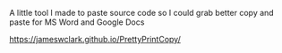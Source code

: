 A little tool I made to paste source code so I could grab better copy and paste for MS Word and Google Docs

https://jameswclark.github.io/PrettyPrintCopy/